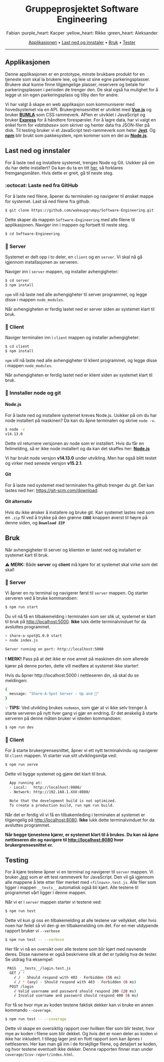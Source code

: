 <h1 align="center"> Gruppeprosjektet Software Engineering </h1>

<p align="center">
 Fabian :purple_heart: Kacper :yellow_heart: Rikke :green_heart: Aleksander
</p>

<p align="center">
  <a href="#applikasjonen">Applikasjonen</a> •
  <a href="#last-ned-og-innstaler">Last ned og innstaler</a> •
  <a href="#bruk">Bruk</a> •
  <a href="#testing">Tester</a>
</p>

<hr>

## Applikasjonen

Denne applikasjonen er en prototype, minste brukbare produkt for en tjeneste som skal la brukere leie, og leie ut sine egne parkeringsplasser. Brukere skal kunne finne tilgjengelige plasser, reservere og betale for parkeringsplassen i perioden de trenger den. De skal også ha mulighet for å legge ut sin egen parkeringsplass og tilby den for andre.

Vi har valgt å skape en web applikasjon som kommuniserer med hovedsystemet via en API. Brukergrensesnittet er utviklet med **[Vue.js](https://vuejs.org/)** og bruker **[BUMLA](https://bulma.io/)** som CSS rammeverk. APIen er utviklet i JavaScript og bruker **[Express](https://expressjs.com/)** for å håndtere forespørsler. For å lagre data, har vi valgt en enkel form for *«database»* som skriver og henter data fra JSON-filer på disk. Til testing bruker vi et JavaScript test-rammeverk som heter **[Jest](https://jestjs.io/)**. Og **[npm](https://www.npmjs.com/)** blir brukt som pakkesystem, npm kommer som en del av **[Node.js](https://nodejs.org/en/)**. 


## Last ned og innstaler

For å laste ned og installere systemet, trenges Node og Git. Usikker på om du har dette installert? Da kan du ta en titt <a href="#construction_worker-innstaller-node-og-git">her</a>, så forklares fremgangsmåten. Hvis dette er greit, gå til neste steg.

### :octocat: Laste ned fra GitHub
For å laste ned filene, åpener du terminalen og navigerer til ønsket mappe for systemet. Last så ned filene fra github.

```bash
$ git clone https://github.com/wakeupgrumpy/Software-Engineering.git
```

Dette skaper da mappen `Software-Engineering` med alle filene til applikasjonen. Naviger inn i mappen og fortsett til neste steg.

```bash
$ cd Software-Engineering
```
### :pineapple: Server
Systemet er delt opp i to deler, en ``client`` og en ``server``. Vi skal nå gå igjennom installasjonen av serveren.

Naviger inn i `server` mappen, og installer avhengigheter:
```bash
$ cd server
$ npm install
```
``npm`` vill nå laste ned alle avhengigheter til server programmet, og legge disse i mappen ``node_modules``.

Når avhengigheten er ferdig lastet ned er server siden av systemet klart til bruk. 

### :strawberry: Client
Naviger terminalen inn i ``client`` mappen og installer avhengigheter:

```bash
$ cd client
$ npm install
```
``npm`` vill nå laste ned alle avhengigheter til klient programmet, og legge disse i mappen ``node_modules``.

Når avhengigheten er ferdig lastet ned er klient siden av systemet klart til bruk. 

### :construction_worker: Innstaller node og git
#### Node.js
For å laste ned og installere systemet kreves Node.js. Usikker på om du har node installert på maskinen? Da kan du åpne terminalen og skrive `node -v`.

```bash
$ node -v
v14.13.0
```

Dette vil returnere versjonen av node som er installert. Hvis du får en feilmelding, så er ikke node installert og da kan det skaffes her: **[Node.js](https://nodejs.org/en/)**

Vi har brukt node versjon **v14.13.0** under utvikling. Men har også blitt testet og virker med seneste versjon **v15.2.1**.

#### Git
For å laste ned systemet med terminalen fra github trenger du git. Det kan lastes ned her: <https://git-scm.com/download>.


#### Git alternativ
Hvis du ikke ønsker å installere og bruke git. Kan systemet lastes ned som en ``.zip`` fil ved å trykke på den grønne **``CODE``** knappen øverst til høyre på denne siden, og **``Download ZIP``**


## Bruk
Når avhengigheter til server og klienten er lastet ned og installert er systemet kart til bruk. 

:warning: **MERK:** Både **server** og **client** må kjøre for at systemet skal virke som det skal!

### :apple: Server
Vi åpner en ny terminal og navigerer først til ``server`` mappen. Og starter serveren ved å bruke kommandoen: 

```bash
$ npm run start
```
Du vil nå få en tilbakemelding i terminalen som ser slik ut, systemet er klart til bruk på <http://localhost:5000>. **Ikke** lukk dette terminalvinduet for da avsluttes programmet.
```bash
> share-a-spot@1.0.0 start
> node index.js

Server running on port: http://localhost:5000
```
❗ **MERK!** Pass på at det ikke er noe annet på maskinen din som allerede kjører på denne porten, dette vill medføre at systemet ikke starter!

Hvis du åpner http://localhost:5000 i nettleseren din, så skal du se meldingen: 
```bash
{
  message: "Share-A-Spot Server - Up and 🏃"
}
```

💡 **TIPS:** Ved utvikling brukes ``nodemon``, som gjør at vi ikke selv trenger å starte serveren på nytt hver gang vi gjør en endring. Er det ønskelig å starte serveren på denne måten bruker vi isteden kommandoen:
```bash
$ npm run dev
```

### :grapes: Client

For å starte brukergrensesnittet, åpner vi ett nytt terminalvindu og navigerer til ``client`` mappen.  Vi starter vue sitt utviklingsmiljø ved:

```bash
$ npm run serve
```
Dette vil bygge systemet og gjøre det klart til bruk. 
```bash
  App running at:
  - Local:   http://localhost:8080/
  - Network: http://192.168.1.XXX:8080/

  Note that the development build is not optimized.
  To create a production build, run npm run build.
```
Når det er ferdig vil vi få en tilbakemleding i terminalen at systemet er tilgjengelig på <http://localhost:8080>. **Ikke** lukk dette terminalvinduet for da avsluttes programmet.

**Når begge tjenestene kjører, er systemet klart til å brukes. Du kan nå åpne nettleseren din og navigere til <http://localhost:8080> hvor brukergrensesnittet er.**

## Testing
For å kjøre testene åpner vi en terminal og navigerer til ``server`` mappen. Vi bruker [Jest](https://jestjs.io/) som er ett test rammeverk for JavaScript. Den vil gå igjennom alle mappene å lete etter filer merket med ``<filnavn>.test.js``. Alle filer som ligger i mappen ``__tests__`` automatisk også bli kjørt. Alle testene til programmet vårt ligger i denne mappen.

Når vi er i ``server`` mappen starter vi testene ved:
```bash
$ npm run test
```
Dette vil kun gi oss en tilbakemelding at alle testene var vellykket, eller hvis noen har feilet så vil den gi en tilbakemelding om det. For en mer utdypende rapport bruker vi `--verbose`
```bash
$ npm run test -- --verbose
```
Her får vi nå en oversikt over alle testene som blir kjørt med navnende deres. Disse navnene er også beskrivene slik at det er tydelig hva de tester. Se utdrag fra eksempel:

```bash
 PASS  __tests__/login.test.js
  GET / *
    √ / - Should respond with 403 - Forbidden (56 ms)
    √ / * (any) - Should respond with 403 - Forbidden (6 ms)
  POST /login
    √ Valid username and password should respond 200 (28 ms)
    √ Invalid username and password should respond 400 (6 ms)
```

For få se hvor mye av koden testene faktisk dekker kan vi bruke en annen kommando `--coverage`.

```bash
$ npm run test -- --coverage
```
Dette vil skape en oversiktlig rapport over hvilken filer som blir testet, hvor mye av koden i filene som blir dekket. Og hvis det er noen deler av koden vi ikke har inkludert. I tillegg lager jest en flott rapport som kan åpnes i nettleseren. Her kan man gå inn i de forskjllige filene, og detaljert se koden, og hvor testene eventuelt ikke dekker. Denne rapporten finner man under `coverage/Icov-report/index.html`.